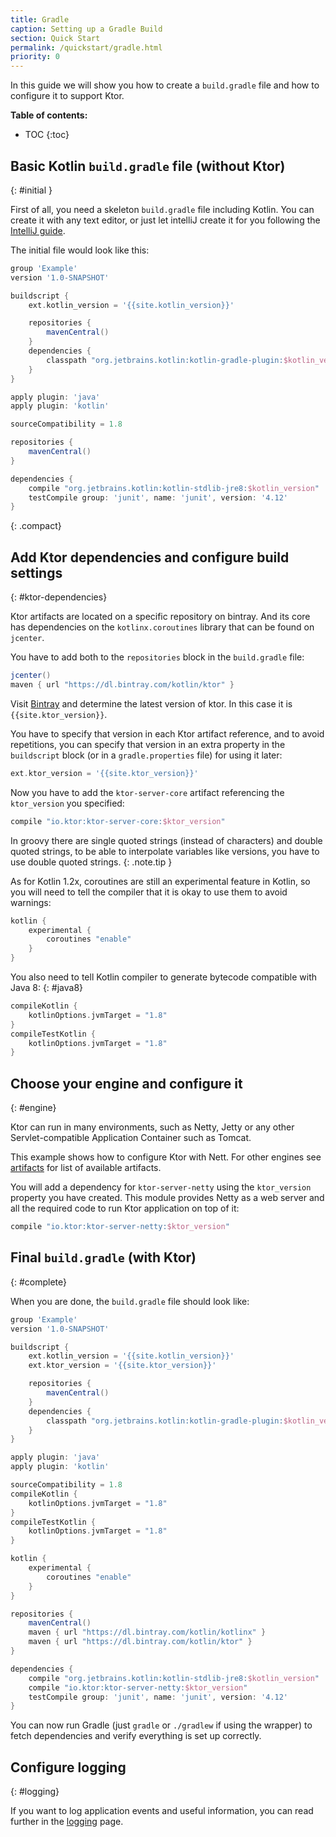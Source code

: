 ```yaml
---
title: Gradle
caption: Setting up a Gradle Build
section: Quick Start
permalink: /quickstart/gradle.html
priority: 0
---
```


In this guide we will show you how to create a `build.gradle` file
and how to configure it to support Ktor.

**Table of contents:**

* TOC
{:toc}

## Basic Kotlin `build.gradle` file (without Ktor)
{: #initial }

First of all, you need a skeleton `build.gradle` file including Kotlin.
You can create it with any text editor, or just let intelliJ create
it for you following the [IntelliJ guide](/quickstart/intellij-idea.html).

The initial file would look like this:

```groovy
group 'Example'
version '1.0-SNAPSHOT'

buildscript {
    ext.kotlin_version = '{{site.kotlin_version}}'

    repositories {
        mavenCentral()
    }
    dependencies {
        classpath "org.jetbrains.kotlin:kotlin-gradle-plugin:$kotlin_version"
    }
}

apply plugin: 'java'
apply plugin: 'kotlin'

sourceCompatibility = 1.8

repositories {
    mavenCentral()
}

dependencies {
    compile "org.jetbrains.kotlin:kotlin-stdlib-jre8:$kotlin_version"
    testCompile group: 'junit', name: 'junit', version: '4.12'
}
```
{: .compact}

## Add Ktor dependencies and configure build settings
{: #ktor-dependencies}

Ktor artifacts are located on a specific repository on bintray.
And its core has dependencies on the `kotlinx.coroutines` library that
can be found on `jcenter`.

You have to add both to the `repositories` block in the `build.gradle` file:

```groovy
jcenter()
maven { url "https://dl.bintray.com/kotlin/ktor" }
```

Visit [Bintray](https://bintray.com/kotlin/ktor/ktor) and determine the latest version of ktor.
In this case it is `{{site.ktor_version}}`.

You have to specify that version in each Ktor artifact reference,
and to avoid repetitions, you can specify that version in an extra property
in the `buildscript` block (or in a `gradle.properties` file) for using it later:

```groovy
ext.ktor_version = '{{site.ktor_version}}'
```

Now you have to add the `ktor-server-core` artifact referencing the `ktor_version` you specified:

```groovy
compile "io.ktor:ktor-server-core:$ktor_version"
```

In groovy there are single quoted strings (instead of characters)
and double quoted strings, to be able to interpolate variables like
versions, you have to use double quoted strings.
{: .note.tip }

As for Kotlin 1.2x, coroutines are still an experimental feature
in Kotlin, so you will need to tell the compiler that it is okay
to use them to avoid warnings:

```groovy
kotlin {
    experimental {
        coroutines "enable"
    }
}
```

You also need to tell Kotlin compiler to generate bytecode
compatible with Java 8:
{: #java8}

```groovy
compileKotlin {
    kotlinOptions.jvmTarget = "1.8"
}
compileTestKotlin {
    kotlinOptions.jvmTarget = "1.8"
}
```

## Choose your engine and configure it
{: #engine}

Ktor can run in many environments, such as Netty, Jetty or any other
Servlet-compatible Application Container such as Tomcat.

This example shows how to configure Ktor with Nett.
For other engines see [artifacts](/artifacts.html) for list of
available artifacts.

You will add a dependency for `ktor-server-netty` using the
`ktor_version` property you have created. This module provides
Netty as a web server and all the required code to run Ktor
application on top of it:

```groovy
compile "io.ktor:ktor-server-netty:$ktor_version"
```

## Final `build.gradle` (with Ktor)
{: #complete}

When you are done, the `build.gradle` file should look like:

```groovy
group 'Example'
version '1.0-SNAPSHOT'

buildscript {
    ext.kotlin_version = '{{site.kotlin_version}}'
    ext.ktor_version = '{{site.ktor_version}}'

    repositories {
        mavenCentral()
    }
    dependencies {
        classpath "org.jetbrains.kotlin:kotlin-gradle-plugin:$kotlin_version"
    }
}

apply plugin: 'java'
apply plugin: 'kotlin'

sourceCompatibility = 1.8
compileKotlin {
    kotlinOptions.jvmTarget = "1.8"
}
compileTestKotlin {
    kotlinOptions.jvmTarget = "1.8"
}

kotlin {
    experimental {
        coroutines "enable"
    }
}

repositories {
    mavenCentral()
    maven { url "https://dl.bintray.com/kotlin/kotlinx" }
    maven { url "https://dl.bintray.com/kotlin/ktor" }
}

dependencies {
    compile "org.jetbrains.kotlin:kotlin-stdlib-jre8:$kotlin_version"
    compile "io.ktor:ktor-server-netty:$ktor_version"
    testCompile group: 'junit', name: 'junit', version: '4.12'
}
```

You can now run Gradle (just `gradle` or `./gradlew` if using the wrapper)
to fetch dependencies and verify everything is set up correctly.

## Configure logging
{: #logging}

If you want to log application events and useful information,
you can read further in the [logging](/servers/logging.html) page.
